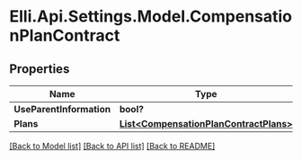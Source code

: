 # Elli.Api.Settings.Model.CompensationPlanContract
## Properties

Name | Type | Description | Notes
------------ | ------------- | ------------- | -------------
**UseParentInformation** | **bool?** |  | [optional] 
**Plans** | [**List&lt;CompensationPlanContractPlans&gt;**](CompensationPlanContractPlans.md) |  | [optional] 

[[Back to Model list]](../README.md#documentation-for-models) [[Back to API list]](../README.md#documentation-for-api-endpoints) [[Back to README]](../README.md)

